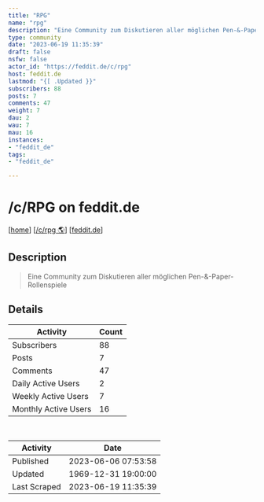 ```yaml
---
title: "RPG" 
name: "rpg"
description: "Eine Community zum Diskutieren aller möglichen Pen-&-Paper-Rollenspiele"
type: community
date: "2023-06-19 11:35:39"
draft: false
nsfw: false
actor_id: "https://feddit.de/c/rpg"
host: feddit.de
lastmod: "{[ .Updated }}"
subscribers: 88
posts: 7
comments: 47
weight: 7
dau: 2
wau: 7
mau: 16
instances:
- "feddit_de"
tags: 
- "feddit_de"

---
```


# /c/RPG on feddit.de

[[home](/)]
[[/c/rpg 🌎](https://feddit.de/c/rpg)]
[[feddit.de](/instances/feddit_de)]


## Description 

<blockquote class="description">
Eine Community zum Diskutieren aller möglichen Pen-&-Paper-Rollenspiele
</blockquote>


## Details

| Activity | Count  |
|----------------------|---|
| Subscribers          | 88 |
| Posts                | 7  |
| Comments             | 47  |
| Daily Active Users   | 2  |
| Weekly Active Users  | 7  |
| Monthly Active Users | 16  |

<br>

| Activity | Date |
|----------------------|---|
| Published            | 2023-06-06 07:53:58 |
| Updated              | 1969-12-31 19:00:00 |
| Last Scraped         | 2023-06-19 11:35:39 |
